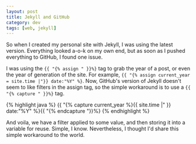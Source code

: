 ```yaml
---           
layout: post
title: Jekyll and GitHub
category: dev
tags: [web, jekyll]
---
```

So when I created my personal site with Jekyll, I was using the latest version.  Everything looked a-o-k on my own end, but as soon as I pushed everything to GitHub, I found one issue.

<!-- more -->
I was using the `{{ "{% assign " }}%}` tag to grab the year of a
post, or even the year of generation of the site. For example,
`{{ "{% assign current_year = site.time |"}} date:"%Y" %}`. Now,
GitHub's version of Jekyll doesn't seem to like filters in the assign tag, so
the simple workaround is to use a `{{ "{% capture " }}%}` tag.

{% highlight java %}
{{ "{% capture current_year %}{{ site.time |" }} date:"%Y" %}{{ "{% endcapture "}}%}
{% endhighlight %}

And voila, we have a filter applied to some value, and then storing it into a
variable for reuse. Simple, I know. Nevertheless, I thought I'd share this
simple workaround to the world.
